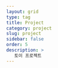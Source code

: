 ```yaml
---
layout: grid
type: tag
title: Project
category: project
slug: project
sidebar: false
order: 5
description: >
   토이 프로젝트
---
```

